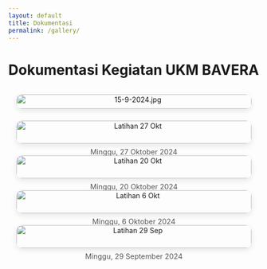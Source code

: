 ```yaml
---
layout: default
title: Dokumentasi
permalink: /gallery/
---
```


<style>
.gallery-grid {
  display: grid;
  grid-template-columns: repeat(auto-fit, minmax(250px, 1fr));
  gap: 1.5rem;
  margin: 2rem auto;
  max-width: 1100px;
  padding: 0 1rem;
}

.gallery-item {
  text-align: center;
}

.gallery-item img {
  width: 100%;
  height: auto;
  border-radius: 12px;
  box-shadow: 0 4px 12px rgba(0, 0, 0, 0.1);
}

.gallery-caption {
  margin-top: 0.5rem;
  font-size: 0.9rem;
  color: #555;
}
</style>
# Dokumentasi Kegiatan UKM BAVERA

<div class="gallery-grid">

  <div class="gallery-item">
    <img src="/web-bavera/assets/15-9-2024.jpg" alt="15-9-2024.jpg">
    <div class="gallery-caption"></div>
  </div>

  <div class="gallery-item">
    <img src="/assets/images/gallery/latihan-27okt.jpg" alt="Latihan 27 Okt">
    <div class="gallery-caption">Minggu, 27 Oktober 2024</div>
  </div>

  <div class="gallery-item">
    <img src="/assets/images/gallery/latihan-20okt.jpg" alt="Latihan 20 Okt">
    <div class="gallery-caption">Minggu, 20 Oktober 2024</div>
  </div>

  <div class="gallery-item">
    <img src="/assets/images/gallery/latihan-6okt.jpg" alt="Latihan 6 Okt">
    <div class="gallery-caption">Minggu, 6 Oktober 2024</div>
  </div>

  <div class="gallery-item">
    <img src="/assets/images/gallery/latihan-29sep.jpg" alt="Latihan 29 Sep">
    <div class="gallery-caption">Minggu, 29 September 2024</div>
  </div>

</div>
